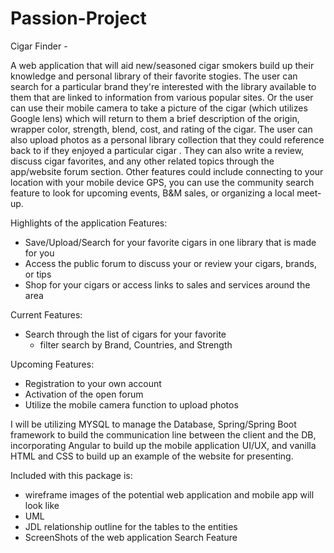 # Passion-Project

Cigar Finder  - 

A web application that will aid new/seasoned cigar smokers build up their knowledge and personal library of their favorite stogies. The user can search for a particular brand they're interested with the library available to them that are linked to information from various popular sites. Or the user can use their mobile camera to take a picture of the cigar (which utilizes Google lens) which will return to them a brief description of the origin, wrapper color, strength, blend, cost, and rating of the cigar. The user can also upload photos as a personal library collection that they could reference back to if they enjoyed a particular cigar . They can also write a review, discuss cigar favorites, and any other related topics through the app/website forum section. Other features could include connecting to your location with your mobile device GPS, you can use the community search feature to look for upcoming events, B&M sales, or organizing a local meet-up. 

Highlights of the application Features: 
  - Save/Upload/Search for your favorite cigars in one library that is made for you
  - Access the public forum to discuss your or review your cigars, brands, or tips
  - Shop for your cigars or access links to sales and services around the area
 
Current Features: 
  - Search through the list of cigars for your favorite
    - filter search by Brand, Countries, and Strength

Upcoming Features: 
  - Registration to your own account
  - Activation of the open forum
  - Utilize the mobile camera function to upload photos  
    

I will be utilizing MYSQL to manage the Database, Spring/Spring Boot framework to build the communication line between the client and the DB, incorporating Angular to build up the mobile application UI/UX, and vanilla HTML and CSS to build up an example of the website for presenting. 

Included with this package is: 
  - wireframe images of the potential web application and mobile app will look like 
  - UML 
  - JDL relationship outline for the tables to the entities 
  - ScreenShots of the web application Search Feature
